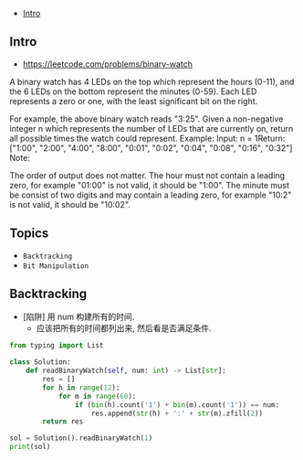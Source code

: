 - [Intro](#intro)

## Intro

- https://leetcode.com/problems/binary-watch

A binary watch has 4 LEDs on the top which represent the hours (0-11), and the 6 LEDs on the bottom represent the minutes (0-59).
Each LED represents a zero or one, with the least significant bit on the right.

For example, the above binary watch reads "3:25".
Given a non-negative integer n which represents the number of LEDs that are currently on, return all possible times the watch could represent.
Example:
Input: n = 1Return: ["1:00", "2:00", "4:00", "8:00", "0:01", "0:02", "0:04", "0:08", "0:16", "0:32"]
Note:

The order of output does not matter.
The hour must not contain a leading zero, for example "01:00" is not valid, it should be "1:00".
The minute must be consist of two digits and may contain a leading zero, for example "10:2" is not valid, it should be "10:02".




## Topics

- `Backtracking`
- `Bit Manipulation`


## Backtracking

- [陷阱] 用 num 构建所有的时间.
  - 应该把所有的时间都列出来, 然后看是否满足条件.


```py
from typing import List

class Solution:
    def readBinaryWatch(self, num: int) -> List[str]:
        res = []
        for h in range(12):
            for m in range(60):
                if (bin(h).count('1') + bin(m).count('1')) == num:
                    res.append(str(h) + ':' + str(m).zfill(2))
        return res

sol = Solution().readBinaryWatch(1)
print(sol)
```